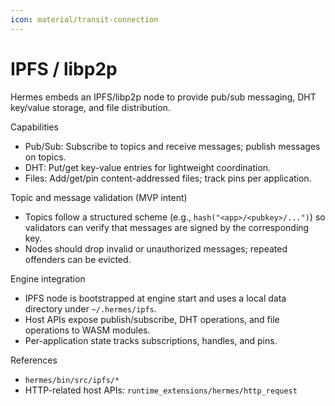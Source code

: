 ```yaml
---
icon: material/transit-connection
---
```


# IPFS / libp2p

Hermes embeds an IPFS/libp2p node to provide pub/sub messaging, DHT key/value storage, and file distribution.

Capabilities
- Pub/Sub: Subscribe to topics and receive messages; publish messages on topics.
- DHT: Put/get key-value entries for lightweight coordination.
- Files: Add/get/pin content-addressed files; track pins per application.

Topic and message validation (MVP intent)
- Topics follow a structured scheme (e.g., `hash("<app>/<pubkey>/...")`) so validators can verify that messages are signed by the corresponding key.
- Nodes should drop invalid or unauthorized messages; repeated offenders can be evicted.

Engine integration
- IPFS node is bootstrapped at engine start and uses a local data directory under `~/.hermes/ipfs`.
- Host APIs expose publish/subscribe, DHT operations, and file operations to WASM modules.
- Per-application state tracks subscriptions, handles, and pins.

References
- `hermes/bin/src/ipfs/*`
- HTTP-related host APIs: `runtime_extensions/hermes/http_request`

